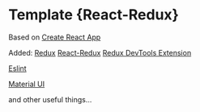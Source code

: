 # Template {React-Redux}
Based on [Create React App](https://github.com/facebookincubator/create-react-app)

Added:
[Redux](https://www.npmjs.com/package/redux)
[React-Redux](https://github.com/reactjs/react-redux)
[Redux DevTools Extension](https://github.com/zalmoxisus/redux-devtools-extension)

[Eslint](http://eslint.org/)

[Material UI](http://www.material-ui.com/)

and other useful things...

